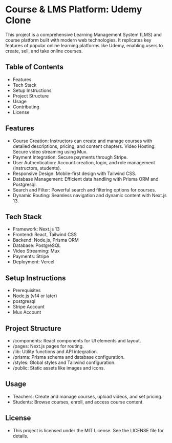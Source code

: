# Course & LMS Platform: Udemy Clone
This project is a comprehensive Learning Management System (LMS) and course platform built with modern web technologies. It replicates key features of popular online learning platforms like Udemy, enabling users to create, sell, and take online courses.

## Table of Contents
- Features
- Tech Stack
- Setup Instructions
- Project Structure
- Usage
- Contributing
- License
## Features
- Course Creation: Instructors can create and manage courses with detailed descriptions, pricing, and content chapters.
Video Hosting: Secure video streaming using Mux.
- Payment Integration: Secure payments through Stripe.
- User Authentication: Account creation, login, and role management (instructors, students).
- Responsive Design: Mobile-first design with Tailwind CSS.
- Database Management: Efficient data handling with Prisma ORM and Postgresql.
- Search and Filter: Powerful search and filtering options for courses.
- Dynamic Routing: Seamless navigation and dynamic content with Next.js 13.
## Tech Stack
- Framework: Next.js 13
- Frontend: React, Tailwind CSS
- Backend: Node.js, Prisma ORM
- Database: PostgreSQL
- Video Streaming: Mux
- Payments: Stripe
- Deployment: Vercel

## Setup Instructions
- Prerequisites
- Node.js (v14 or later)
- postgresql
- Stripe Account
- Mux Account

## Project Structure
- /components: React components for UI elements and layout.
- /pages: Next.js pages for routing.
- /lib: Utility functions and API integration.
- /prisma: Prisma schema and database configuration.
- /styles: Global styles and Tailwind configuration.
- /public: Static assets like images and icons.

## Usage
- Teachers: Create and manage courses, upload videos, and set pricing.
- Students: Browse courses, enroll, and access course content.

## License
- This project is licensed under the MIT License. See the LICENSE file for details.
